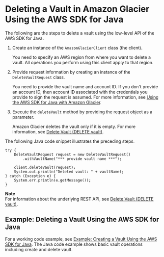 # Deleting a Vault in Amazon Glacier Using the AWS SDK for Java<a name="deleting-vaults-sdk-java"></a>

The following are the steps to delete a vault using the low\-level API of the AWS SDK for Java\.

1. Create an instance of the `AmazonGlacierClient` class \(the client\)\. 

   You need to specify an AWS region from where you want to delete a vault\. All operations you perform using this client apply to that region\. 

1. Provide request information by creating an instance of the `DeleteVaultRequest` class\.

   You need to provide the vault name and account ID\. If you don't provide an account ID, then account ID associated with the credentials you provide to sign the request is assumed\. For more information, see [Using the AWS SDK for Java with Amazon Glacier](using-aws-sdk-for-java.md)\. 

1. Execute the `deleteVault` method by providing the request object as a parameter\. 

   Amazon Glacier deletes the vault only if it is empty\. For more information, see [Delete Vault \(DELETE vault\)](api-vault-delete.md)\.

The following Java code snippet illustrates the preceding steps\. 

```
try {
    DeleteVaultRequest request = new DeleteVaultRequest()
        .withVaultName("*** provide vault name ***");

    client.deleteVault(request);
    System.out.println("Deleted vault: " + vaultName);
} catch (Exception e) {
    System.err.println(e.getMessage());
}
```

**Note**  
For information about the underlying REST API, see [Delete Vault \(DELETE vault\)](api-vault-delete.md)\. 

## Example: Deleting a Vault Using the AWS SDK for Java<a name="deleting-vaults-sdk-java-example"></a>

For a working code example, see [Example: Creating a Vault Using the AWS SDK for Java](creating-vaults-sdk-java.md#creating-vaults-sdk-java-example)\. The Java code example shows basic vault operations including create and delete vault\. 
